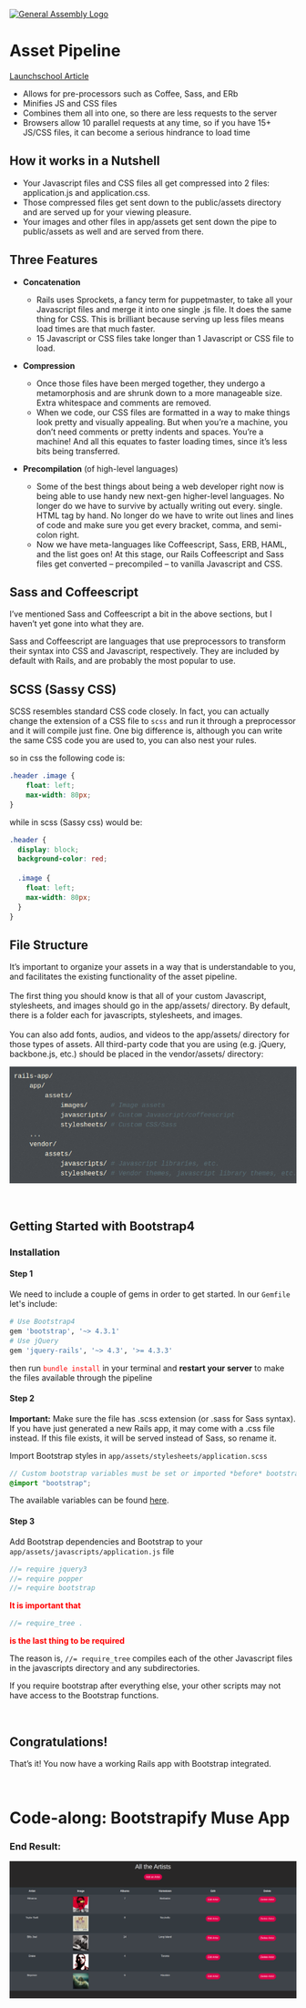 [![General Assembly Logo](https://camo.githubusercontent.com/1a91b05b8f4d44b5bbfb83abac2b0996d8e26c92/687474703a2f2f692e696d6775722e636f6d2f6b6538555354712e706e67)](https://generalassemb.ly/education/software-engineering-immersive/)

# Asset Pipeline

[Launchschool Article](https://launchschool.com/blog/rails-asset-pipeline-best-practices)

- Allows for pre-processors such as Coffee, Sass, and ERb
- Minifies JS and CSS files
- Combines them all into one, so there are less requests to the server
- Browsers allow 10 parallel requests at any time, so if you have 15+ JS/CSS files, it can become a serious hindrance to load time

## How it works in a Nutshell

- Your Javascript files and CSS files all get compressed into 2 files: application.js and application.css. 
- Those compressed files get sent down to the public/assets directory and are served up for your viewing pleasure. 
- Your images and other files in app/assets get sent down the pipe to public/assets as well and are served from there.

## Three Features

- **Concatenation**
    - Rails uses Sprockets, a fancy term for puppetmaster, to take all your Javascript files and merge it into one single .js file. It does the same thing for CSS. This is brilliant because serving up less files means load times are that much faster.  
    - 15 Javascript or CSS files take longer than 1 Javascript or CSS file to load.

- **Compression**
    - Once those files have been merged together, they undergo a metamorphosis and are shrunk down to a more manageable size. Extra whitespace and comments are removed. 
    - When we code, our CSS files are formatted in a way to make things look pretty and visually appealing. But when you’re a machine, you don’t need comments or pretty indents and spaces. You’re a machine! And all this equates to faster loading times, since it’s less bits being transferred.

- **Precompilation** (of high-level languages)
    - Some of the best things about being a web developer right now is being able to use handy new next-gen higher-level languages. No longer do we have to survive by actually writing out every. single. HTML tag by hand. No longer do we have to write out lines and lines of code and make sure you get every bracket, comma, and semi-colon right. 
    - Now we have meta-languages like Coffeescript, Sass, ERB, HAML, and the list goes on! At this stage, our Rails Coffeescript and Sass files get converted – precompiled – to vanilla Javascript and CSS.

## Sass and Coffeescript
I’ve mentioned Sass and Coffeescript a bit in the above sections, but I haven’t yet gone into what they are.

Sass and Coffeescript are languages that use preprocessors to transform their syntax into CSS and Javascript, respectively. They are included by default with Rails, and are probably the most popular to use.

## SCSS (Sassy CSS)
SCSS resembles standard CSS code closely. In fact, you can actually change the extension of a CSS file to `scss` and run it through a preprocessor and it will compile just fine. One big difference is, although you can write the same CSS code you are used to, you can also nest your rules.

so in css the following code is:

```css
.header .image {
    float: left;
    max-width: 80px;
}
```
while in scss (Sassy css) would be:

```css
.header {
  display: block;
  background-color: red;

  .image {
    float: left;
    max-width: 80px;
  }
}
```

## File Structure

It’s important to organize your assets in a way that is understandable to you, and facilitates the existing functionality of the asset pipeline. 
<br><br>The first thing you should know is that all of your custom Javascript, stylesheets, and images should go in the app/assets/ directory. By default, there is a folder each for javascripts, stylesheets, and images. <br><br>You can also add fonts, audios, and videos to the app/assets/ directory for those types of assets. All third-party code that you are using (e.g. jQuery, backbone.js, etc.) should be placed in the vendor/assets/ directory:

![File Structure](./assets/images/file_structure.png)

<br>

## Getting Started with Bootstrap4

### Installation

#### Step 1
We need to include a couple of gems in order to get started. In our `Gemfile` let's include:

```ruby
# Use Bootstrap4
gem 'bootstrap', '~> 4.3.1'
# Use jQuery
gem 'jquery-rails', '~> 4.3', '>= 4.3.3'
``` 

then run <span style="color:red">`bundle install`</span> in your terminal and **restart your server** to make the files available through the pipeline

#### Step 2

**Important:** Make sure the file has .scss extension (or .sass for Sass syntax). If you have just generated a new Rails app, it may come with a .css file instead. If this file exists, it will be served instead of Sass, so rename it.

Import Bootstrap styles in `app/assets/stylesheets/application.scss`

```scss
// Custom bootstrap variables must be set or imported *before* bootstrap.
@import "bootstrap";
```
The available variables can be found [here](https://github.com/twbs/bootstrap-rubygem/blob/master/assets/stylesheets/bootstrap/_variables.scss).

#### Step 3
Add Bootstrap dependencies and Bootstrap to your `app/assets/javascripts/application.js` file

```js
//= require jquery3
//= require popper
//= require bootstrap
```

<span style="color:red">**It is important that**</span>
```js
//= require_tree .
```
<span style="color:red">**is the last thing to be required**</span>


The reason is, `//= require_tree` compiles each of the other Javascript files in the javascripts directory and any subdirectories. 

If you require bootstrap after everything else, your other scripts may not have access to the Bootstrap functions.

<br>

## Congratulations!
That’s it! You now have a working Rails app with Bootstrap integrated.

<br>

# Code-along: Bootstrapify Muse App

### End Result:

![End Result](assets/images/muse.png)
